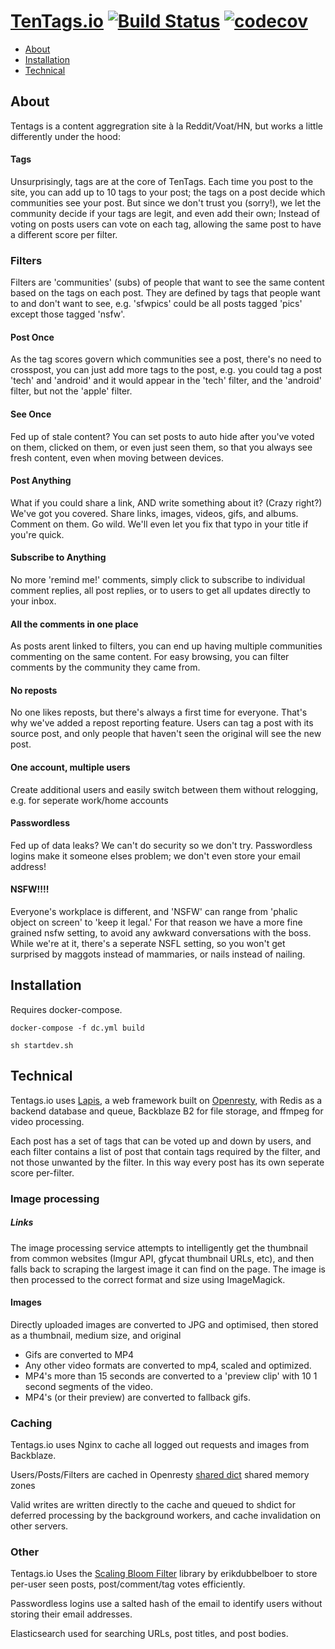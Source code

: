 
# [TenTags.io](http://tentags.io) [![Build Status](https://travis-ci.org/kraftman/TenTags.io.svg?branch=dev)](https://travis-ci.org/kraftman/TenTags.io) [![codecov](https://codecov.io/gh/kraftman/TenTags.io/branch/dev/graph/badge.svg)](https://codecov.io/gh/kraftman/TenTags.io)


* [About](#about)
* [Installation](#installation)
* [Technical](#technical)

## About

Tentags is a content aggregration site à la Reddit/Voat/HN, but works a little differently under the hood:

#### Tags
Unsurprisingly, tags are at the core of TenTags. Each time you post to the site, you can add up to 10 tags to your post; the tags on a post decide which communities see your post. But since we don't trust you (sorry!), we let the community decide if your tags are legit, and even add their own; Instead of voting on posts users can vote on each tag, allowing the same post to have a different score per filter.
### Filters
Filters are 'communities' (subs) of people that want to see the same content based on the tags on each post. They are defined by tags that people want to and don't want to see, e.g. 'sfwpics' could be all posts tagged 'pics' except those tagged 'nsfw'.

#### Post Once
As the tag scores govern which communities see a post, there's no need to crosspost, you can just add more tags to the post, e.g. you could tag a post 'tech' and 'android' and it would appear in the 'tech' filter, and the 'android' filter, but not the 'apple' filter.

#### See Once
Fed up of stale content? You can set posts to auto hide after you've voted on them, clicked on them, or even just seen them, so that you always see fresh content, even when moving between devices.

#### Post Anything
What if you could share a link, AND write something about it? (Crazy right?) We've got you covered. Share links, images, videos, gifs, and albums. Comment on them. Go wild. We'll even let you fix that typo in your title if you're quick.

#### Subscribe to Anything
No more 'remind me!' comments, simply click to subscribe to individual comment replies, all post replies, or to users to get all updates directly to your inbox.

#### All the comments in one place
As posts arent linked to filters, you can end up having multiple communities commenting on the same content. For easy browsing, you can filter comments by the community they came from.

#### No reposts
No one likes reposts, but there's always a first time for everyone. That's why we've added a repost reporting feature. Users can tag a post with its source post, and only people that haven't seen the original will see the new post.

#### One account, multiple users
Create additional users and easily switch between them without relogging, e.g. for seperate work/home accounts

#### Passwordless
Fed up of data leaks? We can't do security so we don't try. Passwordless logins make it someone elses problem; we don't even store your email address!

#### NSFW!!!!
Everyone's workplace is different, and 'NSFW' can range from 'phalic object on screen' to 'keep it legal.' For that reason we have a more fine grained nsfw setting, to avoid any awkward conversations with the boss. While we're at it, there's a seperate NSFL setting, so you won't get surprised by maggots instead of mammaries, or nails instead of nailing.

## Installation
Requires docker-compose.

```
docker-compose -f dc.yml build

sh startdev.sh
```

## Technical

Tentags.io uses [Lapis](http://leafo.net/lapis/), a web framework built on [Openresty](https://openresty.org/en/), with Redis as a backend database and queue, Backblaze B2 for file storage, and ffmpeg for video processing.

Each post has a set of tags that can be voted up and down by users, and each filter contains a list of post that contain tags required by the filter, and not those unwanted by the filter.
In this way every post has its own seperate score per-filter.

### Image processing
##### Links
The image processing service attempts to intelligently get the thumbnail from common websites (Imgur API, gfycat thumbnail URLs, etc), and then falls back to scraping the largest image it can find on the page. The image is then processed to the correct format and size using ImageMagick.

#### Images
Directly uploaded images are converted to JPG and optimised, then stored as a thumbnail, medium size, and original

* Gifs are converted to MP4
* Any other video formats are converted to mp4, scaled and optimized.
* MP4's more than 15 seconds are converted to a 'preview clip' with 10 1 second segments of the video.
* MP4's (or their preview) are converted to fallback gifs.

### Caching
Tentags.io uses Nginx to cache all logged out requests and images from Backblaze.

Users/Posts/Filters are cached in Openresty [shared dict](https://github.com/openresty/lua-nginx-module#ngxshareddict) shared memory zones

Valid writes are written directly to the cache and queued to shdict for deferred processing by the background workers, and cache invalidation on other servers.

### Other
Tentags.io Uses the [Scaling Bloom Filter](https://github.com/erikdubbelboer/redis-lua-scaling-bloom-filter) library by erikdubbelboer to store per-user seen posts, post/comment/tag votes efficiently.

Passwordless logins use a salted hash of the email to identify users without storing their email addresses.

Elasticsearch used for searching URLs, post titles, and post bodies.
